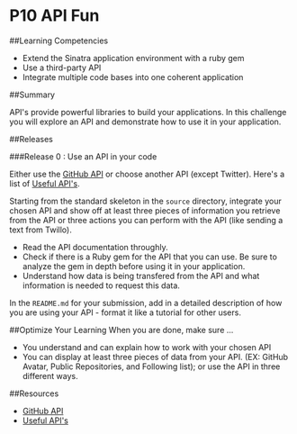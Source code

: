# P10 API Fun 
 
##Learning Competencies 

* Extend the Sinatra application environment with a ruby gem
* Use a third-party API
* Integrate multiple code bases into one coherent application

##Summary 

API's provide powerful libraries to build your applications.  In this challenge you will explore an API and demonstrate how to use it in your application. 

##Releases

###Release 0 : Use an API in your code

Either use the [GitHub API][github-api] or choose another API (except Twitter).  Here's a list of [Useful API's][api-list].  

Starting from the standard skeleton in the `source` directory, integrate your chosen API and show off at least three pieces of information you retrieve from the API or three actions you can perform with the API (like sending a text from Twillo).

* Read the API documentation throughly.
* Check if there is a Ruby gem for the API that you can use. Be sure to analyze the gem in depth before using it in your application.
* Understand how data is being transfered from the API and what information is needed to request this data.

In the `README.md` for your submission, add in a detailed description of how you are using your API - format it like a tutorial for other users.

##Optimize Your Learning 
When you are done, make sure ... 

* You understand and can explain how to work with your chosen API
* You can display at least three pieces of data from your API. (EX: GitHub Avatar, Public Repositories, and Following list); or use the API in three different ways. 

##Resources

* [GitHub API][github-api]
* [Useful API's][api-list]

[github-api]: http://developer.github.com/v3/libraries/
[api-list]: http://www.programmableweb.com/

